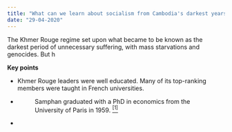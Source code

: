 ```yaml
---
title: "What can we learn about socialism from Cambodia's darkest years?"
date: "29-04-2020"
---
```


The Khmer Rouge regime set upon what became to be known as the darkest  period of unnecessary suffering, with mass starvations and genocides. But h

**Key points**
* Khmer Rouge leaders were well educated. Many of its top-ranking members were taught in French universities.
* <figure><figcaption>Samphan graduated with a PhD in economics from the University of Paris in 1959. <a href="https://en.wikipedia.org/wiki/University_of_Paris#Alumni"><sup>[1]</sup></a></figcaption></figure>
*
